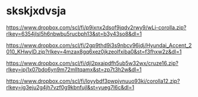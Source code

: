 # skskjxdvsja


https://www.dropbox.com/scl/fi/p9ixnx2dsof9jqdv2rwy9/wLi-corolla.zip?rlkey=6354jlsl5h6nbwbu5rucbph13&st=b3y43so8&dl=1


https://www.dropbox.com/scl/fi/2gp9thd9i3s9nbcv96jdj/Hyundai_Accent_2010_KHwylD.zip?rlkey=4mzax8gq6xez0jkzeolfxiba0&st=f3fhxw2z&dl=1


https://www.dropbox.com/scl/fi/djl2pxaipdfh5ub5w32wx/cruze16.zip?rlkey=ipj1x07bdo6yn9m72mlltqamx&st=zp7t3h2w&dl=1



https://www.dropbox.com/scl/fi/loyybdf3pwpjvnuuo93ki/corolla12.zip?rlkey=ig3eju2g4jh7vzf0g9kbnfujl&st=yueg7l6c&dl=1
